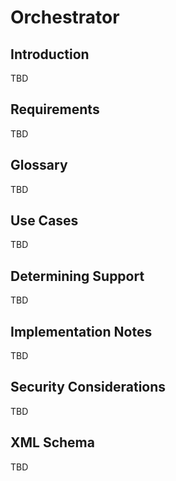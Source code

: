 # Orchestrator #

## Introduction ##
TBD

## Requirements
TBD

## Glossary
TBD

## Use Cases
TBD

## Determining Support
TBD

## Implementation Notes
TBD

## Security Considerations
TBD

## XML Schema
TBD

